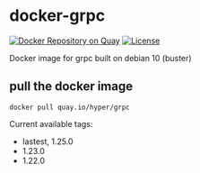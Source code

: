 # docker-grpc

[![Docker Repository on Quay](https://quay.io/repository/hyper/grpc/status "Docker Repository on Quay")](https://quay.io/repository/hyper/grpc)
[![License](https://img.shields.io/github/license/hyperjiang/docker-grpc.svg)](https://github.com/hyperjiang/docker-grpc)

Docker image for grpc built on debian 10 (buster)

## pull the docker image

```
docker pull quay.io/hyper/grpc
```

Current available tags:

- lastest, 1.25.0
- 1.23.0
- 1.22.0

